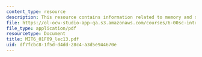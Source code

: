 ```yaml
---
content_type: resource
description: This resource contains information related to memory and search methods.
file: https://ol-ocw-studio-app-qa.s3.amazonaws.com/courses/6-00sc-introduction-to-computer-science-and-programming-spring-2011/df7fcbc81f5dd4dd28c4a3d5e944670e_MIT6_01F09_lec13.pdf
file_type: application/pdf
resourcetype: Document
title: MIT6_01F09_lec13.pdf
uid: df7fcbc8-1f5d-d4dd-28c4-a3d5e944670e
---
```

